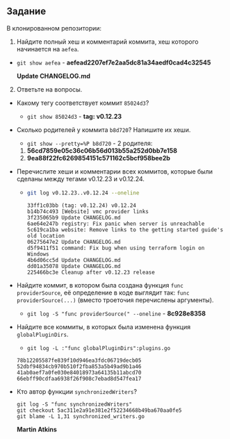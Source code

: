 ## Задание

В клонированном репозитории:

1. Найдите полный хеш и комментарий коммита, хеш которого начинается на `aefea`.
  - `git show aefea` - **aefead2207ef7e2aa5dc81a34aedf0cad4c32545**
 
    **Update CHANGELOG.md**
2. Ответьте на вопросы.

* Какому тегу соответствует коммит `85024d3`?
  *  `git show 85024d3` - **tag: v0.12.23**
* Сколько родителей у коммита `b8d720`? Напишите их хеши.
  * `git show --pretty=%P b8d720` - 2 родителя:
  
  1. **56cd7859e05c36c06b56d013b55a252d0bb7e158**
  2. **9ea88f22fc6269854151c571162c5bcf958bee2b**
* Перечислите хеши и комментарии всех коммитов, которые были сделаны между тегами v0.12.23 и v0.12.24.
  * ```bash
    git log v0.12.23..v0.12.24 --oneline
    ```
    ```
    33ff1c03bb (tag: v0.12.24) v0.12.24
    b14b74c493 [Website] vmc provider links
    3f235065b9 Update CHANGELOG.md
    6ae64e247b registry: Fix panic when server is unreachable
    5c619ca1ba website: Remove links to the getting started guide's old location
    06275647e2 Update CHANGELOG.md
    d5f9411f51 command: Fix bug when using terraform login on Windows
    4b6d06cc5d Update CHANGELOG.md
    dd01a35078 Update CHANGELOG.md
    225466bc3e Cleanup after v0.12.23 release
    ```
* Найдите коммит, в котором была создана функция `func providerSource`, её определение в коде выглядит так: `func providerSource(...)` (вместо троеточия перечислены аргументы).
  * `git log -S "func providerSource(" --oneline` - **8c928e8358**
* Найдите все коммиты, в которых была изменена функция `globalPluginDirs`.
  * `git log -L :"func globalPluginDirs":plugins.go`
   ```
   78b12205587fe839f10d946ea3fdc06719decb05
   52dbf94834cb970b510f2fba853a5b49ad9b1a46
   41ab0aef7a0fe030e84018973a64135b11abcd70
   66ebff90cdfaa6938f26f908c7ebad8d547fea17
   ```
* Кто автор функции `synchronizedWriters`?
  ```
  git log -S "func synchronizedWriters"
  git checkout 5ac311e2a91e381e2f52234668b49ba670aa0fe5
  git blame -L 1,31 synchronized_writers.go
  ```
    **Martin Atkins**
